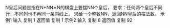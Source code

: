 N皇后问题是指在N*NN∗N的棋盘上要摆NN个皇后，
要求：任何两个皇后不同行，不同列也不再同一条斜线上，
求给一个整数NN，返回NN皇后的摆法数。
示例1
输入
复制
1
返回值
复制
1
示例2
输入
复制
8
返回值
复制
92
